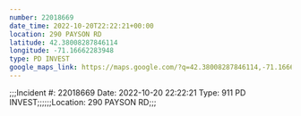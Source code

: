 ```yaml
---
number: 22018669
date_time: 2022-10-20T22:22:21+00:00
location: 290 PAYSON RD
latitude: 42.38008287846114
longitude: -71.16662283948
type: PD INVEST
google_maps_link: https://maps.google.com/?q=42.38008287846114,-71.16662283948
---
```


;;;Incident #: 22018669  Date: 2022-10-20 22:22:21   Type: 911 PD INVEST;;;;;;Location: 290 PAYSON RD;;;
